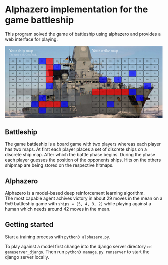 # Alphazero implementation for the game battleship

This program solved the game of battleship using alphazero and provides a web interface for playing.

![screenshot](images/Game.png)

## Battleship

The game battleship is a board game with two players whereas each player has two maps. 
At first each player places a set of discrete ships on a discrete ship map.
After which the battle phase begins. During the phase each player guesses the position of the opponents ships.
Hits on the others shipmap are being stored on the respective hitmaps.  

## Alphazero

Alphazero is a model-based deep reinforcement learning algorithm.<br/>
The most capable agent achives victory in about 29 moves in the mean on a 9x9 battleship game with ```ships = [5, 4, 3, 2]``` while playing against a human which needs around 42 moves in the mean. 

## Getting started

Start a training process with ```python3 alphazero.py```.

To play against a model first change into the django server directory ```cd gameserver_django```. Then run ```python3 manage.py runserver``` to start the django server locally.
